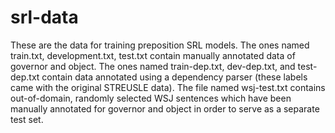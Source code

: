 # srl-data
These are the data for training preposition SRL models.
The ones named train.txt, development.txt, test.txt contain manually annotated data of governor and object.
The ones named train-dep.txt, dev-dep.txt, and test-dep.txt contain data annotated using a dependency parser (these labels came with the original STREUSLE data).
The file named wsj-test.txt contains out-of-domain, randomly selected WSJ sentences which have been manually annotated for governor and object in order to serve as a separate test set.